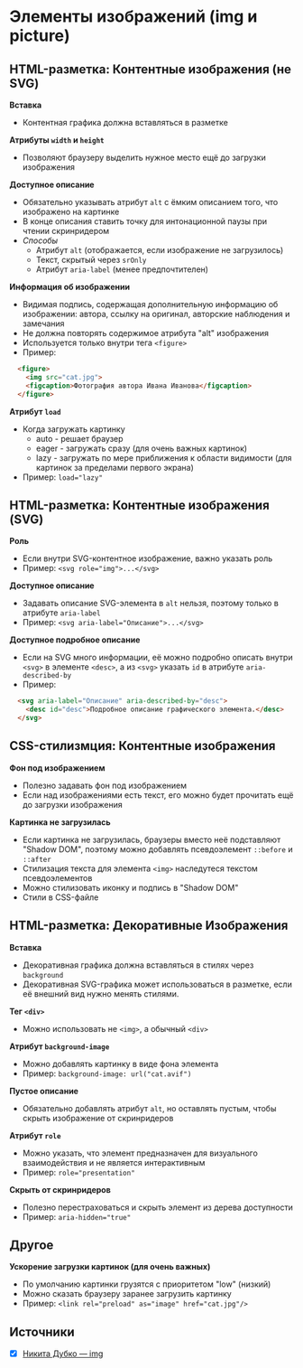 # **Элементы изображений (img и picture)**

## HTML-разметка: Контентные изображения (не SVG)
**Вставка**
- Контентная графика должна вставляться в разметке

**Атрибуты `width` и `height`**
- Позволяют браузеру выделить нужное место ещё до загрузки изображения

**Доступное описание**
- Обязательно указывать атрибут `alt` с ёмким описанием того, что изображено на картинке
- В конце описания ставить точку для интонационной паузы при чтении скринридером<br/>
- *Способы*
  - Атрибут `alt` (отображается, если изображение не загрузилось)
  - Текст, скрытый через `srOnly`
  - Атрибут `aria-label` (менее предпочтителен)

**Информация об изображении**
- Видимая подпись, содержащая дополнительную информацию об изображении: автора, ссылку на оригинал, авторские наблюдения и замечания
- Не должна повторять содержимое атрибута "alt" изображения
- Используется только внутри тега `<figure>`
- Пример:
```html
  <figure>
    <img src="cat.jpg">
    <figcaption>Фотография автора Ивана Иванова</figcaption>
  </figure>
```

**Атрибут `load`**
- Когда загружать картинку
  - auto - решает браузер
  - eager - загружать сразу (для очень важных картинок)
  - lazy - загружать по мере приближения к области видимости (для картинок за пределами первого экрана)
- Пример: `load="lazy"`


## HTML-разметка: Контентные изображения (SVG)
**Роль**
- Если внутри SVG-контентное изображение, важно указать роль
- Пример: `<svg role="img">...</svg>`

**Доступное описание**
- Задавать описание SVG-элемента в `alt` нельзя, поэтому только в атрибуте `aria-label`
- Пример: `<svg aria-label="Описание">...</svg>`

**Доступное подробное описание**
- Если на SVG много информации, её можно подробно описать внутри `<svg>` в элементе `<desc>`, а из `<svg>` указать `id` в атрибуте `aria-described-by`
- Пример:
```html
  <svg aria-label="Описание" aria-described-by="desc">
    <desc id="desc">Подробное описание графического элемента.</desc>
  </svg>
```


## CSS-стилизмция: Контентные изображения
**Фон под изображением**
- Полезно задавать фон под изображением
- Если над изображениями есть текст, его можно будет прочитать ещё до загрузки изображения

**Картинка не загрузилась**
- Если картинка не загрузилась, браузеры вместо неё подставляют "Shadow DOM", поэтому можно добавлять псевдоэлемент `::before` и `::after`
- Стилизация текста для элемента `<img>` наследутеся текстом псевдоэлементов
- Можно стилизовать иконку и подпись в "Shadow DOM"
- Стили в CSS-файле


## HTML-разметка: Декоративные Изображения
**Вставка**
- Декоративная графика должна вставляться в стилях через `background`
- Декоративная SVG-графика может использоваться в разметке, если её внешний вид нужно менять стилями.

**Тег `<div>`**
- Можно использовать не `<img>`, а обычный `<div>`

**Атрибут `background-image`**
- Можно добавлять картинку в виде фона элемента
- Пример: `background-image: url("cat.avif")`

**Пустое описание**
- Обязательно добавлять атрибут `alt`, но оставлять пустым, чтобы скрыть изображение от скринридеров

**Атрибут `role`**
- Можно указать, что элемент предназначен для визуального взаимодействия и не является интерактивным
- Пример: `role="presentation"`

**Скрыть от скринридеров**
- Полезно перестраховаться и скрыть элемент из дерева доступности
- Пример: `aria-hidden="true"`


## Другое
**Ускорение загрузки картинок (для очень важных)**
- По умолчанию картинки грузятся с приоритетом "low" (низкий)
- Можно сказать браузеру заранее загрузить картинку
- Пример: `<link rel="preload" as="image" href="cat.jpg"/>`


## Источники
- [x] [Никита Дубко — img](https://www.youtube.com/watch?v=WfzKd16LplI)